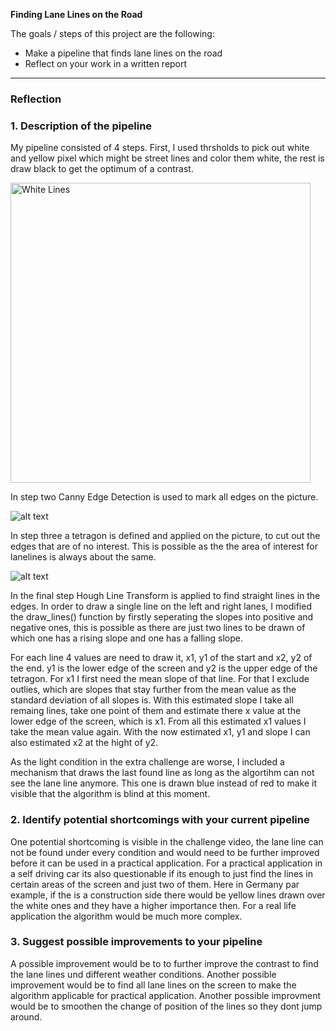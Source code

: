 **Finding Lane Lines on the Road**

The goals / steps of this project are the following:
* Make a pipeline that finds lane lines on the road
* Reflect on your work in a written report


[//]: # (Image References)

[image1]: ./examples/grayscale.jpg "Grayscale"

[imageWhite]: ./reportPictures/whiteLine.jpg "White Lines"
[imageCanny]: ./reportPictures/canny.jpg "Canny "
[imageCut]: ./reportPictures/cut.jpg "Cute Picture"
[imageFinal]: ./reportPictures/final.jpg "Final Image"

---

### Reflection

### 1. Description of the pipeline

My pipeline consisted of 4 steps. First, I used thrsholds to pick out white and yellow pixel which might be street lines and color them white, the rest is draw black to get the optimum of a contrast.

<img src="reportPictures/whiteLine.jpg" width="480" alt="White Lines" />

In step two Canny Edge Detection is used to mark all edges on the picture.

![alt text][imageCanny]

In step three a tetragon is defined and applied on the picture, to cut out the edges that are of no interest. This is possible as the the area of interest for lanelines is always about the same.

![alt text][imageCut]

In the final step Hough Line Transform is applied to find straight lines in the edges. In order to draw a single line on the left and right lanes, I modified the draw_lines() function by firstly seperating the slopes into positive and negative ones, this is possible as there are just two lines to be drawn of which one has a rising slope and one has a falling slope.

For each line 4 values are need to draw it, x1, y1 of the start and x2, y2 of the end. y1 is the lower edge of the screen and y2 is the upper edge of the tetragon. For x1 I first need the mean slope of that line. For that I exclude outlies, which are slopes that stay further from the mean value as the standard deviation of all slopes is. With this estimated slope I take all remaing lines, take one point of them and estimate there x value at the lower edge of the screen, which is x1. From all this estimated x1 values I take the mean value again. With the now estimated x1, y1 and slope I can also estimated x2 at the hight of y2.

As the light condition in the extra challenge are worse, I included a mechanism  that draws the last found line as long as the algortihm can not see the lane line anymore. This one is drawn blue instead of red to make it visible that the algorithm is blind at this moment.


### 2. Identify potential shortcomings with your current pipeline


One potential shortcoming is visible in the challenge video, the lane line can not be found under every condition and would need to be further improved before it can be used in a practical application. For a practical application in a self driving car its also questionable if its enough to just find the lines in certain areas of the screen and just two of them. Here in Germany par example, if the is a construction side there would be yellow lines drawn over the white ones and they have a higher importance then. For a real life application the algorithm would be much more complex.


### 3. Suggest possible improvements to your pipeline

A possible improvement would be to to further improve the contrast to find the lane lines und different weather conditions. Another possible improvement would be to find all lane lines on the screen to make the algorithm applicable for practical application. Another possible improvment would be to smoothen the change of position of the lines so they dont jump around.

